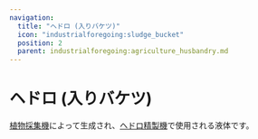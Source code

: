 ```yaml
---
navigation:
  title: "ヘドロ (入りバケツ)"
  icon: "industrialforegoing:sludge_bucket"
  position: 2
  parent: industrialforegoing:agriculture_husbandry.md
---
```


# ヘドロ (入りバケツ)

[植物採集機](./plant_gatherer.md)によって生成され、[ヘドロ精製機](../resource_production/sludge_refiner.md)で使用される液体です。

